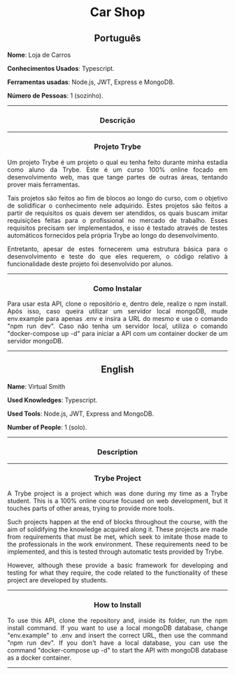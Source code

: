 <h1 align="center">Car Shop</h1>

<h2 align="center">Português</h2>


**Nome**: Loja de Carros

**Conhecimentos Usados**: Typescript.

**Ferramentas usadas**: Node.js, JWT, Express e MongoDB.

**Número de Pessoas**: 1 (sozinho).

-----------------------

<h3 align="center">Descrição</h3>

<p align="justify"></p>

-----------------------

<h3 align="center">Projeto Trybe</h3>

  <p align="justify">Um projeto Trybe é um projeto o qual eu tenha feito durante minha estadia como aluno da Trybe. Este é um curso 100% online focado em desenvolvimento web, mas que tange partes de outras áreas, tentando prover mais ferramentas.</p>
  <p align="justify">Tais projetos são feitos ao fim de blocos ao longo do curso, com o objetivo de solidificar o conhecimento nele adquirido. Estes projetos são feitos a partir de requisitos os quais devem ser atendidos, os quais buscam imitar requisições feitas para o profissional no mercado de trabalho. Esses requisitos precisam ser implementados, e isso é testado através de testes automáticos fornecidos pela própria Trybe ao longo do desenvolvimento.</p>
  <p align="justify">Entretanto, apesar de estes fornecerem uma estrutura básica para o desenvolvimento e teste do que eles requerem, o código relativo à funcionalidade deste projeto foi desenvolvido por alunos.</p>

-----------------------

<h3 align="center">Como Instalar</h3>
<p align="justify">Para usar esta API, clone o repositório e, dentro dele, realize o npm install. Após isso, caso queira utilizar um servidor local mongoDB, mude env.example para apenas .env e insira a URL do mesmo e use o comando "npm run dev". Caso não tenha um servidor local, utiliza o comando "docker-compose up -d" para iniciar a API com um container docker de um servidor mongoDB.</p>

-----------------------

<h2 align="center">English</h2>


**Name**: Virtual Smith

**Used Knowledges**: Typescript.

**Used Tools**: Node.js, JWT, Express and MongoDB.

**Number of People**: 1 (solo).

-----------------------

<h3 align="center">Description</h3>

<p align="justify"></p>

-----------------------

<h3 align="center">Trybe Project</h3>

  <p align="justify">A Trybe project is a project which was done during my time as a Trybe student. This is a 100% online course focused on web development, but it touches parts of other areas, trying to provide more tools.</p>
  <p align="justify">Such projects happen at the end of blocks throughout the course, with the aim of solidifying the knowledge acquired along  it. These projects are made from requirements that must be met, which seek to imitate those made to the professionals in the work environment. These requirements need to be implemented, and this is tested through automatic tests provided by Trybe.</p>
  <p align="justify">However, although these provide a basic framework for developing and testing for what they require, the code related to the functionality of these project are developed by students.</p>

-----------------------

<h3 align="center">How to Install</h3>
<p align="justify">To use this API, clone the repository and, inside its folder, run the npm install command. If you want to use a local mongoDB database, change "env.example" to .env and insert the correct URL, then use the command "npm run dev". If you don't have a local database, you can use the command "docker-compose up -d" to start the API with mongoDB database as a docker container.</p>

-----------------------
